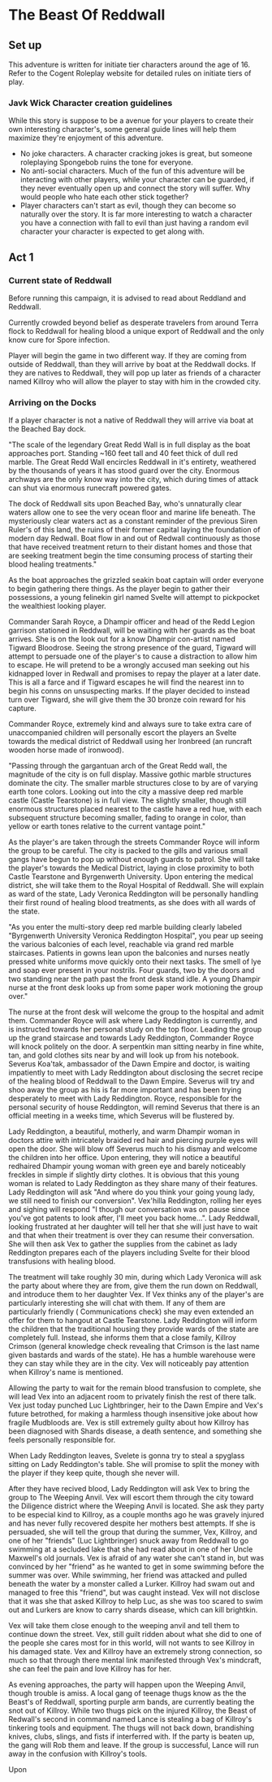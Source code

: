 # The Beast Of Reddwall

## Set up

This adventure is written for initiate tier characters around the age of 16. Refer to the Cogent Roleplay website for detailed rules on initiate tiers of play.

### Javk Wick Character creation guidelines

While this story is suppose to be a avenue for your players to create their own interesting character's, some general guide lines will help them maximize they're enjoyment of this adventure.

- No joke characters. A character cracking jokes is great, but someone roleplaying Spongebob ruins the tone for everyone.
- No anti-social characters. Much of the fun of this adventure will be interacting with other players, while your character can be guarded, if they never eventually open up and connect the story will suffer. Why would people who hate each other stick together?
- Player characters can't start as evil, though they can become so naturally over the story. It is far more interesting to watch a character you have a connection with fall to evil than just having a random evil character your character is expected to get along with.

## Act 1

### Current state of Reddwall

Before running this campaign, it is advised to read about Reddland and Reddwall.

Currently crowded beyond belief as desperate travelers from around Terra flock to Reddwall for healing blood a unique export of Reddwall and the only know cure for Spore infection.

Player will begin the game in two different way. If they are coming from outside of Reddwall, than they will arrive by boat at the Reddwall docks. If they are natives to Reddwall, they will pop up later as friends of a character named Killroy who will allow the player to stay with him in the crowded city.

### Arriving on the Docks

If a player character is not a native of Reddwall they will arrive via boat at the Beached Bay dock. 

"The scale of the legendary Great Redd Wall is in full display as the boat approaches port. Standing ~160 feet tall and 40 feet thick of dull red marble. The Great Redd Wall encircles Reddwall in it's entirety, weathered by the thousands of years it has stood guard over the city. Enormous archways are the only know way into the city, which during times of attack can shut via enormous runecraft powered gates.

The dock of Reddwall sits upon Beached Bay, who's unnaturally clear waters allow one to see the very ocean floor and marine life beneath. The mysteriously clear waters act as a constant reminder of the previous Siren Ruler's of this land, the ruins of their former capital laying the foundation of modern day Redwall. Boat flow in and out of Redwall continuously as those that have received treatment return to their distant homes and those that are seeking treatment begin the time consuming process of starting their blood healing treatments."

As the boat approaches the grizzled seakin boat captain will order everyone to begin gathering there things. As the player begin to gather their possessions, a young felinekin girl named Svelte will attempt to pickpocket the wealthiest looking player.

Commander Sarah Royce, a Dhampir officer and head of the Redd Legion garrison stationed in Reddwall, will be waiting with her guards as the boat arrives. She is on the look out for a know Dhampir con-artist named Tigward Bloodrose. Seeing the strong presence of the guard, Tigward will attempt to persuade one of the player's to cause a distraction to allow him to escape. He will pretend to be a wrongly accused man seeking out his kidnapped lover in Redwall and promises to repay the player at a later date. This is all a farce and if Tigward escapes he will find the nearest inn to begin his conns on unsuspecting marks. If the player decided to instead turn over Tigward, she will give them the 30 bronze coin reward for his capture.

Commander Royce, extremely kind and always sure to take extra care of unaccompanied children will personally escort the players an Svelte towards the medical district of Reddwall using her Ironbreed (an runcraft wooden horse made of ironwood).

"Passing through the gargantuan arch of the Great Redd wall, the magnitude of the city is on full display. Massive gothic marble structures dominate the city. The smaller marble structures close to by are of varying earth tone colors. Looking out into the city a massive deep red marble castle (Castle Tearstone) is in full view. The slightly smaller, though still enormous structures placed nearest to the castle have a red hue, with each subsequent structure becoming smaller, fading to orange in color, than yellow or earth tones relative to the current vantage point."

As the player's are taken through the streets Commander Royce will inform the group to be careful. The city is packed to the gills and various small gangs have begun to pop up without enough guards to patrol. She will take the player's towards the Medical District, laying in close proximity to both Castle Tearstone and Byrgenwerth University. Upon entering the medical district, she will take them to the Royal Hospital of Reddwall. She will explain as ward of the state, Lady Veronica Reddington will be personally handling their first round of healing blood treatments, as she does with all wards of the state.

"As you enter the multi-story deep red marble building clearly labeled "Byrgenwerth University Veronica Reddington Hospital", you pear up seeing the various balconies of each level, reachable via grand red marble staircases. Patients in gowns lean upon the balconies and nurses neatly pressed white uniforms move quickly onto their next tasks. The smell of lye and soap ever present in your nostrils. Four guards, two by the doors and two standing near the path past the front desk stand idle. A young Dhampir nurse at the front desk looks up from some paper work motioning the group over."

The nurse at the front desk will welcome the group to the hospital and admit them. Commander Royce will ask where Lady Reddington is currently, and is instructed towards her personal study on the top floor. Leading the group up the grand staircase and towards Lady Reddington, Commander Royce will knock politely on the door. A serpentkin man sitting nearby in fine white, tan, and gold clothes sits near by and will look up from his notebook. Severus Koa'tak, ambassador of the Dawn Empire and doctor, is waiting impatiently to meet with Lady Reddington about disclosing the secret recipe of the healing blood of Reddwall to the Dawn Empire. Severus will try and shoo away the group as his is far more important and has been trying desperately to meet with Lady Reddington. Royce, responsible for the personal security of house Reddington, will remind Severus that there is an official meeting in a weeks time, which Severus will be flustered by.

Lady Reddington, a beautiful, motherly, and warm Dhampir woman in doctors attire with intricately braided red hair and piercing purple eyes will open the door. She will blow off Severus much to his dismay and welcome the children into her office. Upon entering, they will notice a beautiful redhaired Dhampir young woman with green eye and barely noticeably freckles in simple if slightly dirty clothes. It is obvious that this young woman is related to Lady Reddington as they share many of their features. Lady Reddington will ask "And where do you think your going young lady, we still need to finish our conversion". Vex'hilla Reddington, rolling her eyes and sighing will respond "I though our conversation was on pause since you've got patents to look after, I'll meet you back home...". Lady Reddwall, looking frustrated at her daughter will tell her that she will just have to wait and that when their treatment is over they can resume their conversation. She will then ask Vex to gather the supplies from the cabinet as lady Reddington prepares each of the players including Svelte for their blood transfusions with healing blood.

The treatment will take roughly 30 min, during which Lady Veronica will ask the party about where they are from, give them the run down on Reddwall, and introduce them to her daughter Vex. If Vex thinks any of the player's are particularly interesting she will chat with them. If any of them are particularly friendly ( Communications check) she may even extended an offer for them to hangout at Castle Tearstone. Lady Reddington will inform the children that the traditional housing they provide wards of the state are completely full. Instead, she informs them that a close family, Killroy Crimson (general knowledge check revealing that Crimson is the last name given bastards and wards of the state). He has a humble warehouse were they can stay while they are in the city. Vex will noticeably pay attention when Killroy's name is mentioned.

Allowing the party to wait for the remain blood transfusion to complete, she will lead Vex into an adjacent room to privately finish the rest of there talk. Vex just today punched Luc Lightbringer, heir to the Dawn Empire and Vex's future betrothed, for making a harmless though insensitive joke about how fragile Mudbloods are. Vex is still extremely guilty about how Killroy has been diagnosed with Shards disease, a death sentence, and something she feels personally responsible for.

When Lady Reddington leaves, Svelete is gonna try to steal a spyglass sitting on Lady Reddington's table. She will promise to split the money with the player if they keep quite, though she never will.

After they have recived blood, Lady Reddington will ask Vex to bring the group to The Weeping Anvil. Vex will escort them through the city toward the Diligence district where the Weeping Anvil is located. She ask they party to be especial kind to Killroy, as a couple months ago he was gravely injured and has never fully recovered despite her mothers best attempts. If she is persuaded, she will tell the group that during the summer, Vex, Killroy, and one of her "friends" (Luc Lightbringer) snuck away from Reddwall to go swimming at a secluded lake that she had read about in one of her Uncle Maxwell's old journals. Vex is afraid of any water she can't stand in, but was convinced by her "friend" as he wanted to get in some swimming before the summer was over. While swimming, her friend was attacked and pulled beneath the water by a monster called a Lurker. Killroy had swam out and managed to free this "friend", but was caught instead. Vex will not disclose that it was she that asked Killroy to help Luc, as she was too scared to swim out and Lurkers are know to carry shards disease, which can kill brightkin.

Vex will take them close enough to the weeping anvil and tell them to continue down the street. Vex, still guilt ridden about what she did to one of the people she cares most for in this world, will not wants to see Killroy in his damaged state. Vex and Killroy have an extremely strong connection, so much so that through there mental link manifested through Vex's mindcraft, she can feel the pain and love Killroy has for her.

As evening approaches, the party will happen upon the Weeping Anvil, though trouble is amiss. A local gang of teenage thugs know as the the Beast's of Reddwall, sporting purple arm bands, are currently beating the snot out of Killroy. While two thugs pick on the injured Killroy, the Beast of Redwall's second in command named Lance is stealing a bag of Killroy's tinkering tools and equipment. The thugs will not back down, brandishing knives, clubs, slings, and fists if interferred with. If the party is beaten up, the gang will Rob them and leave. If the group is successful, Lance will run away in the confusion with Killroy's tools.

Upon

